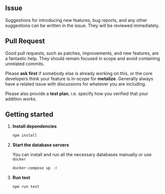 ## Issue

Suggestions for introducing new features, bug reports, and any other suggestions can be written in the issue. They will be reviewed immediately.

## Pull Request

Good pull requests, such as patches, improvements, and new features, are a fantastic help. They should remain focused in scope and avoid containing unrelated commits.

Please **ask first** if somebody else is already working on this, or the core developers think your feature is in-scope for **metalize**. Generally always have a related issue with discussions for whatever you are including.

Please also provide a **test plan**, i.e. specify how you verified that your addition works.

## Getting started

1. **Install dependencies**

   ```bash
   npm install
   ```

2. **Start the database servers**

   You can install and run all the necessary databases manually or use `docker`

   ```bash
   docker-compose up -d
   ```

3. **Run test**

   ```bash
   npm run test
   ```
